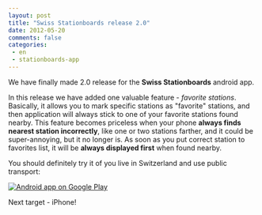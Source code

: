 ```yaml
---
layout: post
title: "Swiss Stationboards release 2.0"
date: 2012-05-20
comments: false
categories:
 - en
 - stationboards-app
---
```



We have finally made 2.0 release for the **Swiss Stationboards** android app.

In this release we have added one valuable feature - *favorite stations*. Basically, it allows you to mark specific stations as "favorite" stations, and then application will always stick to one of your favorite stations found nearby.
This feature becomes priceless when your phone **always finds nearest station incorrectly**, like one or two stations farther, and it could be super-annoying, but it no longer is. As soon as you put correct station to favorites list, it will be **always displayed first** when found nearby.

You should definitely try it of you live in Switzerland and use public transport:

<a href="https://play.google.com/store/apps/details?id=com.schedulr">
  <img alt="Android app on Google Play" src="https://developer.android.com/images/brand/en_app_rgb_wo_60.png" />
</a>

Next target - iPhone!
